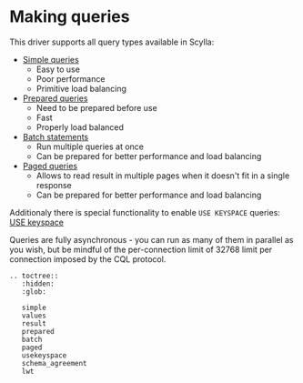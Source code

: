 # Making queries

This driver supports all query types available in Scylla:
* [Simple queries](simple.md)
    * Easy to use
    * Poor performance
    * Primitive load balancing
* [Prepared queries](prepared.md)
    * Need to be prepared before use
    * Fast
    * Properly load balanced
* [Batch statements](batch.md)
    * Run multiple queries at once
    * Can be prepared for better performance and load balancing
* [Paged queries](paged.md)
    * Allows to read result in multiple pages when it doesn't fit in a single response
    * Can be prepared for better performance and load balancing

Additionaly there is special functionality to enable `USE KEYSPACE` queries:
[USE keyspace](usekeyspace.md)

Queries are fully asynchronous - you can run as many of them in parallel as you wish,
but be mindful of the per-connection limit of 32768 limit per connection imposed
by the CQL protocol.

```eval_rst
.. toctree::
   :hidden:
   :glob:

   simple
   values
   result
   prepared
   batch
   paged
   usekeyspace
   schema_agreement
   lwt
```
